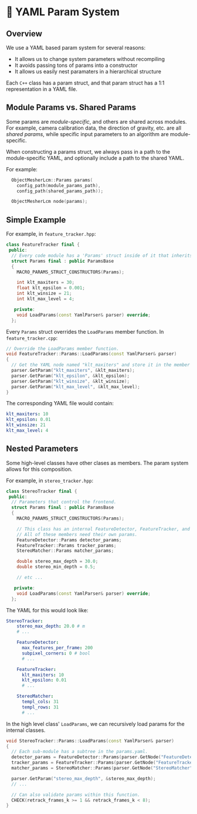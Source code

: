 # :notebook: YAML Param System

## Overview

We use a YAML based param system for several reasons:
- It allows us to change system parameters without recompiling
- It avoids passing tons of params into a constructor
- It allows us easily nest paramaters in a hierarchical structure

Each `C++` class has a param struct, and that param struct has a 1:1 representation in a YAML file.

## Module Params vs. Shared Params

Some params are *module-specific*, and others are shared across modules. For example, camera calibration data, the direction of gravity, etc. are all *shared params*, while specific input parameters to an algorithm are module-specific.

When constructing a params struct, we always pass in a path to the module-specific YAML, and optionally include a path to the shared YAML.

For example:
```cpp
  ObjectMesherLcm::Params params(
    config_path(module_params_path),
    config_path(shared_params_path));

  ObjectMesherLcm node(params);
```

## Simple Example

For example, in `feature_tracker.hpp`:
```c++
class FeatureTracker final {
 public:
  // Every code module has a 'Params' struct inside of it that inherits from ParamsBase.
  struct Params final : public ParamsBase
  {
    MACRO_PARAMS_STRUCT_CONSTRUCTORS(Params);

    int klt_maxiters = 30;
    float klt_epsilon = 0.001;
    int klt_winsize = 21;
    int klt_max_level = 4;

   private:
    void LoadParams(const YamlParser& parser) override;
  };
```

Every `Params` struct overrides the `LoadParams` member function. In `feature_tracker.cpp`:
```cpp
// Override the LoadParams member function.
void FeatureTracker::Params::LoadParams(const YamlParser& parser)
{
  // Get the YAML node named "klt_maxiters" and store it in the member "klt_maxiters".
  parser.GetParam("klt_maxiters", &klt_maxiters);
  parser.GetParam("klt_epsilon", &klt_epsilon);
  parser.GetParam("klt_winsize", &klt_winsize);
  parser.GetParam("klt_max_level", &klt_max_level);
}
```

The corresponding YAML file would contain:
```yaml
klt_maxiters: 10
klt_epsilon: 0.01
klt_winsize: 21
klt_max_level: 4
```

## Nested Parameters

Some high-level classes have other clases as members. The param system allows for this composition.

For example, in `stereo_tracker.hpp`:
```cpp
class StereoTracker final {
 public:
  // Parameters that control the frontend.
  struct Params final : public ParamsBase
  {
    MACRO_PARAMS_STRUCT_CONSTRUCTORS(Params);

    // This class has an internal FeatureDetector, FeatureTracker, and StereoMatcher.
    // All of these members need their own params.
    FeatureDetector::Params detector_params;
    FeatureTracker::Params tracker_params;
    StereoMatcher::Params matcher_params;

    double stereo_max_depth = 30.0;
    double stereo_min_depth = 0.5;

    // etc ...

   private:
    void LoadParams(const YamlParser& parser) override;
  };
```

The YAML for this would look like:
```yaml
StereoTracker:
    stereo_max_depth: 20.0 # m
    # ...

    FeatureDetector:
      max_features_per_frame: 200
      subpixel_corners: 0 # bool
      # ...

    FeatureTracker:
      klt_maxiters: 10
      klt_epsilon: 0.01
      # ...

    StereoMatcher:
      templ_cols: 31
      templ_rows: 31
      # ...
```

In the high level class' `LoadParams`, we can recursively load params for the internal classes.
```cpp
void StereoTracker::Params::LoadParams(const YamlParser& parser)
{
  // Each sub-module has a subtree in the params.yaml.
  detector_params = FeatureDetector::Params(parser.GetNode("FeatureDetector"));
  tracker_params = FeatureTracker::Params(parser.GetNode("FeatureTracker"));
  matcher_params = StereoMatcher::Params(parser.GetNode("StereoMatcher"));

  parser.GetParam("stereo_max_depth", &stereo_max_depth);
  // ...

  // Can also validate params within this function.
  CHECK(retrack_frames_k >= 1 && retrack_frames_k < 8);
}
```
